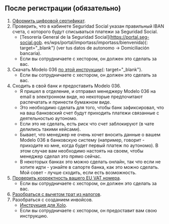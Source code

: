 ## После регистрации (обязательно)

1. [Оформить цифровой сертификат](#оформление-цифрового-сертификата).
2. Проверить, что в кабинете Seguridad Social указан правильный IBAN счета, с
   которого будут списываться платежи за Seguridad Social.
    - [Tesorería General de la Seguridad Social](https://portal.seg-social.gob.
      es/wps/portal/importass/importass/bienvenida){:
      target="_blank"} (ver tus datos de autonomo -> Domiciliación bancaria).
    - Если вы сотрудничаете с хестором, он должен это сделать за вас.
3. Скачать Modelo
   036 [по этой инструкции](https://www.xolo.io/es-en/faq/xolo-spain/category/get-started/article/i-am-already-registered-as-self-employed-where-can-i-find-my){:
   target="_blank"}.
    - Если вы сотрудничаете с хестором, он должен это сделать за вас.
4. Сходить в свой банк и предоставить Modelo 036.
    - Я пришел в отделение, и отправил менеджеру Modelo 036 на email в электронном виде, но некоторые предпочитают
      распечатать и принести бумажном виде.
    - Это необходимо сделать для того, чтобы банк зафиксировал, что на ваш банковский счет будут приходить
      платежи связанные с деятельностью аутономо.
    - Если это не сделать, есть риск что счет заблокируют (в чате делились такими кейсами).
    - Бывает, что менеджер не очень хочет вносить данные о вашем Modelo 036 в банковскую систему (например, говорит -
      приходите ко мне, когда будет первый платеж по аутономо). В этом случае вам необходимо настоять на своем, чтобы
      менеджер сделал это прямо сейчас.
    - В некоторых банках это можно сделать онлайн, так что если не хотите идти - узнайте в сапорте банка, как это
      можно сделать. Мой совет - лучше сходить, если есть возможность.
5. [Проверить корректность вашего EU VAT номера](#проверка-корректности-eu-vat-номера).
    - Если вы сотрудничаете с хестором, он должен это сделать за вас.
6. [Разобраться с вычетом трат из налогов](#налоговые-вычеты-и-льготы).
7. Разобраться с созданием инвойсов.
    - [Инструкция для Xolo](#создание-инвойса-xolo).
    - Если вы сотрудничаете с хестором, он предоставит вам свою инструкцию.
